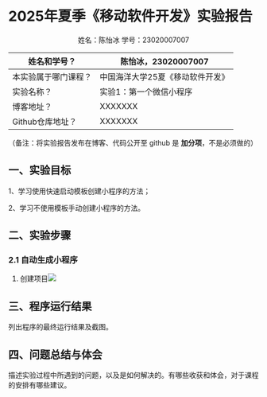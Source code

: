 # 2025年夏季《移动软件开发》实验报告



<center>姓名：陈怡冰  学号：23020007007</center>

| 姓名和学号？         | 陈怡冰，23020007007              |
| -------------------- | -------------------------------- |
| 本实验属于哪门课程？ | 中国海洋大学25夏《移动软件开发》 |
| 实验名称？           | 实验1：第一个微信小程序          |
| 博客地址？           | XXXXXXX                          |
| Github仓库地址？     | XXXXXXX                          |

（备注：将实验报告发布在博客、代码公开至 github 是 **加分项**，不是必须做的）



## **一、实验目标**

1、学习使用快速启动模板创建小程序的方法；

2、学习不使用模板手动创建小程序的方法。

## 二、实验步骤

### 2.1 自动生成小程序

1. 创建项目![](D:\25大三上\移动软件开发\实验一\images\1.png)

   

   





## 三、程序运行结果

列出程序的最终运行结果及截图。



## 四、问题总结与体会

描述实验过程中所遇到的问题，以及是如何解决的。有哪些收获和体会，对于课程的安排有哪些建议。